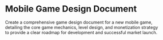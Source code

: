 # Mobile Game Design Document

Create a comprehensive game design document for a new mobile game, detailing the core game mechanics, level design, and monetization strategy to provide a clear roadmap for development and successful market launch.